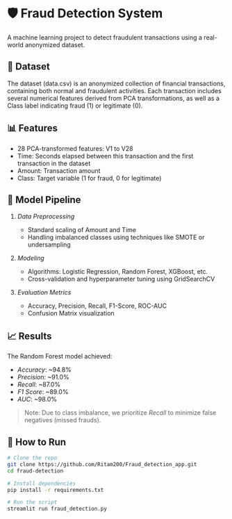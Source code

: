 # 🛡 Fraud Detection System

A machine learning project to detect fraudulent transactions using a real-world anonymized dataset.

## 📂 Dataset

The dataset (data.csv) is an anonymized collection of financial transactions, containing both normal and fraudulent activities. Each transaction includes several numerical features derived from PCA transformations, as well as a Class label indicating fraud (1) or legitimate (0).

## 📊 Features

- 28 PCA-transformed features: V1 to V28
- Time: Seconds elapsed between this transaction and the first transaction in the dataset
- Amount: Transaction amount
- Class: Target variable (1 for fraud, 0 for legitimate)

## 🧠 Model Pipeline

1. *Data Preprocessing*
   - Standard scaling of Amount and Time
   - Handling imbalanced classes using techniques like SMOTE or undersampling

2. *Modeling*
   - Algorithms: Logistic Regression, Random Forest, XGBoost, etc.
   - Cross-validation and hyperparameter tuning using GridSearchCV

3. *Evaluation Metrics*
   - Accuracy, Precision, Recall, F1-Score, ROC-AUC
   - Confusion Matrix visualization

## 📈 Results

The Random Forest model achieved:

- *Accuracy*: ~94.8%
- *Precision*: ~91.0%
- *Recall*: ~87.0%
- *F1 Score*: ~89.0%
- *AUC*: ~98.0%

> Note: Due to class imbalance, we prioritize *Recall* to minimize false negatives (missed frauds).

## 🚀 How to Run

```bash
# Clone the repo
git clone https://github.com/Ritam200/Fraud_detection_app.git
cd fraud-detection

# Install dependencies
pip install -r requirements.txt

# Run the script
streamlit run fraud_detection.py 
